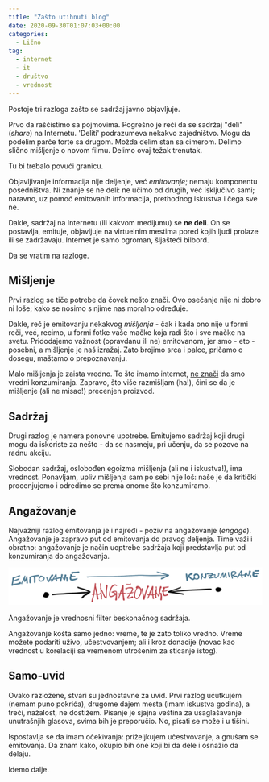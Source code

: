 ```yaml
---
title: "Zašto utihnuti blog"
date: 2020-09-30T01:07:03+00:00
categories:
  - Lično
tag:
  - internet
  - it
  - društvo
  - vrednost
---
```


Postoje tri razloga zašto se sadržaj javno objavljuje.

<!--more-->

Prvo da raščistimo sa pojmovima. Pogrešno je reći da se sadržaj "deli" (_share_) na Internetu. 'Deliti' podrazumeva nekakvo zajedništvo. Mogu da podelim parče torte sa drugom. Možda delim stan sa cimerom. Delimo slično mišljenje o novom filmu. Delimo ovaj težak trenutak.

Tu bi trebalo povući granicu.

Objavljivanje informacija nije deljenje, već _emitovanje_; nemaju komponentu posedništva. Ni znanje se ne deli: ne učimo od drugih, već isključivo sami; naravno, uz pomoć emitovanih informacija, prethodnog iskustva i čega sve ne.

Dakle, sadržaj na Internetu (ili kakvom medijumu) se **ne deli**. On se postavlja, emituje, objavljuje na virtuelnim mestima pored kojih ljudi prolaze ili se zadržavaju. Internet je samo ogroman, šljašteći bilbord.

Da se vratim na razloge.

## Mišljenje

Prvi razlog se tiče potrebe da čovek nešto znači. Ovo osećanje nije ni dobro ni loše; kako se nosimo s njime nas moralno određuje.

Dakle, reč je emitovanju nekakvog _mišljenja_ - čak i kada ono nije u formi reči, već, recimo, u formi fotke vaše mačke koja radi što i sve mačke na svetu. Pridodajemo važnost (opravdanu ili ne) emitovanom, jer smo - eto - posebni, a mišljenje je naš izražaj. Zato brojimo srca i palce, pričamo o dosegu, maštamo o prepoznavanju.

Malo mišljenja je zaista vredno. To što imamo internet, [ne znači](https://oblac.rs/licemerje-narcisoidnosti/) da smo vredni konzumiranja. Zapravo, što više razmišljam (ha!), čini se da je mišljenje (ali ne misao!) precenjen proizvod.

## Sadržaj

Drugi razlog je namera ponovne upotrebe. Emitujemo sadržaj koji drugi mogu da iskoriste za nešto - da se nasmeju, pri učenju, da se pozove na radnu akciju.

Slobodan sadržaj, oslobođen egoizma mišljenja (ali ne i iskustva!), ima vrednost. Ponavljam, upliv mišljenja sam po sebi nije loš: naše je da kritički procenjujemo i odredimo se prema onome što konzumiramo.

## Angažovanje

Najvažniji razlog emitovanja je i najređi - poziv na angažovanje (_engage_). Angažovanje je zapravo put od emitovanja do pravog deljenja. Time važi i obratno: angažovanje je način uoptrebe sadržaja koji predstavlja put od konzumiranja do angažovanja.

![](eak.png)

Angažovanje je vrednosni filter beskonačnog sadržaja.

Angažovanje košta samo jedno: vreme, te je zato toliko vredno. Vreme možete podariti uživo, učestvovanjem; ali i kroz donacije (novac kao vrednost u korelaciji sa vremenom utrošenim za sticanje istog).

## Samo-uvid

Ovako razložene, stvari su jednostavne za uvid. Prvi razlog ućutkujem (nemam puno pokrića), drugome dajem mesta (imam iskustva godina), a treći, nažalost, ne dostižem. Pisanje je sjajna veština za usaglašavanje unutrašnjih glasova, svima bih je preporučio. No, pisati se može i u tišini.

Ispostavlja se da imam očekivanja: priželjkujem učestvovanje, a gnušam se emitovanja. Da znam kako, okupio bih one koji bi da dele i osnažio da delaju.

Idemo dalje.
